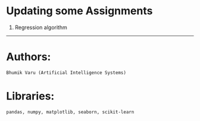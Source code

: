 # Updating some Assignments
 1. Regression algorithm
-----------------------------------------------------------------------------------
# Authors:

    Bhumik Varu (Artificial Intelligence Systems) 

# Libraries:

    pandas, numpy, matplotlib, seaborn, scikit-learn
